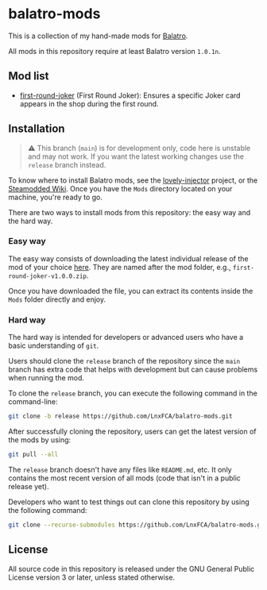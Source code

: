 # balatro-mods

This is a collection of my hand-made mods for [Balatro](https://store.steampowered.com/app/2379780).

All mods in this repository require at least Balatro version `1.0.1n`.

## Mod list

- [first-round-joker](./first-round-joker) (First Round Joker): Ensures a specific Joker card appears in the shop during the first round.

## Installation

> ⚠️ This branch (`main`) is for development only, code here is unstable and may not work. If you want the latest
> working changes use the `release` branch instead.

To know where to install Balatro mods, see the
[lovely-injector](https://github.com/ethangreen-dev/lovely-injector?tab=readme-ov-file#manual-installation)
project, or the [Steamodded Wiki](https://github.com/Steamodded/smods/wiki/#step-3-installing-steamodded).
Once you have the `Mods` directory located on your machine, you're ready to go.

There are two ways to install mods from this repository: the easy way and the hard way.

### Easy way

The easy way consists of downloading the latest individual release of the mod of
your choice [here](https://github.com/LnxFCA/balatro-mods/releases). They are named
after the mod folder, e.g., `first-round-joker-v1.0.0.zip`.

Once you have downloaded the file, you can extract its contents inside the `Mods` folder
directly and enjoy.

### Hard way

The hard way is intended for developers or advanced users who have a basic understanding of `git`.

Users should clone the `release` branch of the repository since the `main` branch
has extra code that helps with development but can cause problems when running
the mod.

To clone the `release` branch, you can execute the following command in the command-line:

```sh
git clone -b release https://github.com/LnxFCA/balatro-mods.git
```

After successfully cloning the repository, users can get the latest version of the mods by using:

```sh
git pull --all
```

The `release` branch doesn't have any files like `README.md`, etc. It only contains the most recent version of all mods (code that isn't in a public release yet).

Developers who want to test things out can clone this repository by using the following command:

```sh
git clone --recurse-submodules https://github.com/LnxFCA/balatro-mods.git
```

## License

All source code in this repository is released under the GNU General Public License version 3 or later, unless stated otherwise.
